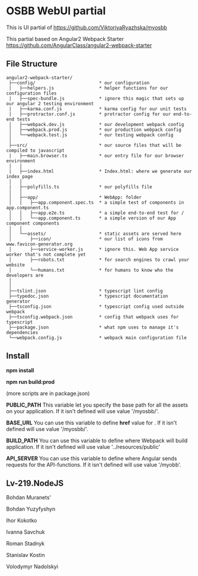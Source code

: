 # OSBB WebUI partial
This is UI partial of https://github.com/ViktoriyaRyazhska/myosbb

This partial based on Angular2 Webpack Starter https://github.com/AngularClass/angular2-webpack-starter

## File Structure
```
angular2-webpack-starter/
 ├──config/                        * our configuration
 |   ├──helpers.js                 * helper functions for our configuration files
 |   ├──spec-bundle.js             * ignore this magic that sets up our angular 2 testing environment
 |   ├──karma.conf.js              * karma config for our unit tests
 |   ├──protractor.conf.js         * protractor config for our end-to-end tests
 │   ├──webpack.dev.js             * our development webpack config
 │   ├──webpack.prod.js            * our production webpack config
 │   └──webpack.test.js            * our testing webpack config
 │
 ├──src/                           * our source files that will be compiled to javascript
 |   ├──main.browser.ts            * our entry file for our browser environment
 │   │
 |   ├──index.html                 * Index.html: where we generate our index page
 │   │
 |   ├──polyfills.ts               * our polyfills file
 │   │
 │   ├──app/                       * WebApp: folder
 │   │   ├──app.component.spec.ts  * a simple test of components in app.component.ts
 │   │   ├──app.e2e.ts             * a simple end-to-end test for /
 │   │   └──app.component.ts       * a simple version of our App component components
 │   │
 │   └──assets/                    * static assets are served here
 │       ├──icon/                  * our list of icons from www.favicon-generator.org
 │       ├──service-worker.js      * ignore this. Web App service worker that's not complete yet
 │       ├──robots.txt             * for search engines to crawl your website
 │       └──humans.txt             * for humans to know who the developers are
 │
 │
 ├──tslint.json                    * typescript lint config
 ├──typedoc.json                   * typescript documentation generator
 ├──tsconfig.json                  * typescript config used outside webpack
 ├──tsconfig.webpack.json          * config that webpack uses for typescript
 ├──package.json                   * what npm uses to manage it's dependencies
 └──webpack.config.js              * webpack main configuration file
```

## Install

**npm install**

**npm run build:prod**

(more scripts are in package.json)


**PUBLIC_PATH**
This variable let you specify the base path for all the assets on your application. If it isn't defined will use value '/myosbb/'.

**BASE_URL**
You can use this variable to define **href** value for **<base>**. If it isn't defined will use value '/myosbb/'.

**BUILD_PATH**
You can use this variable to define where Webpack will build application. If it isn't defined will use value '../resources/public'

**API_SERVER**
You can use this variable to define where Angular sends requests for the API-functions. If it isn't defined will use value '/myobb'.


## Lv-219.NodeJS

Bohdan Muranets'

Bohdan Yuzyfyshyn

Ihor Kokotko

Ivanna Savchuk

Roman Stadnyk

Stanislav Kostin

Volodymyr Nadolskyi

